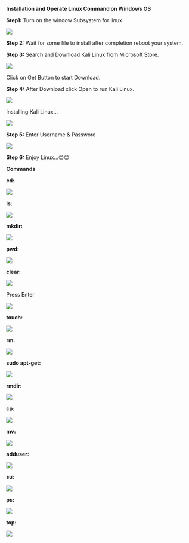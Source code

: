 ﻿**Installation and Operate Linux Command on Windows OS**

**Step1:** Turn on the window Subsystem for linux.

![](./media/image01.png)

**Step 2:** Wait for some file to install after completion reboot your system.

**Step 3:** Search and Download Kali Linux from Microsoft Store.

![](./media/image02.png)

Click on Get Button to start Download. 

**Step 4:** After Download click Open to run Kali Linux.

![](./media/image03.png)

Installing Kali Linux...

![](./media/image04.png)

**Step 5:** Enter Username & Password

![](./media/image05.png)

**Step 6:** Enjoy Linux...😍😍

**Commands**

**cd:**

![](./media/image06.png)

**ls:**

![](./media/image07.png)

**mkdir:**

![](./media/image08.png)

**pwd:**

![](./media/image09.png)

**clear:**

![](./media/image10.png)

Press Enter

![](./media/image11.png)

**touch:**

![](./media/image12.png)

**rm:**

![](./media/image13.png)

**sudo apt-get:**

![](./media/image14.png)

**rmdir:**

![](./media/image15.png)

**cp:**

![](./media/image16.png)

**mv:**

![](./media/image17.png)

**adduser:**

![](./media/image18.png)

**su:**

![](./media/image19.png)

**ps:**

![](./media/image20.png)

**top:**

![](./media/image21.png)




